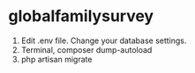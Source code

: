 # globalfamilysurvey

<ol>
    <li>Edit .env file. Change your database settings.</li>
    <li>Terminal, composer dump-autoload</li>
    <li>php artisan migrate</li>
</ol>
